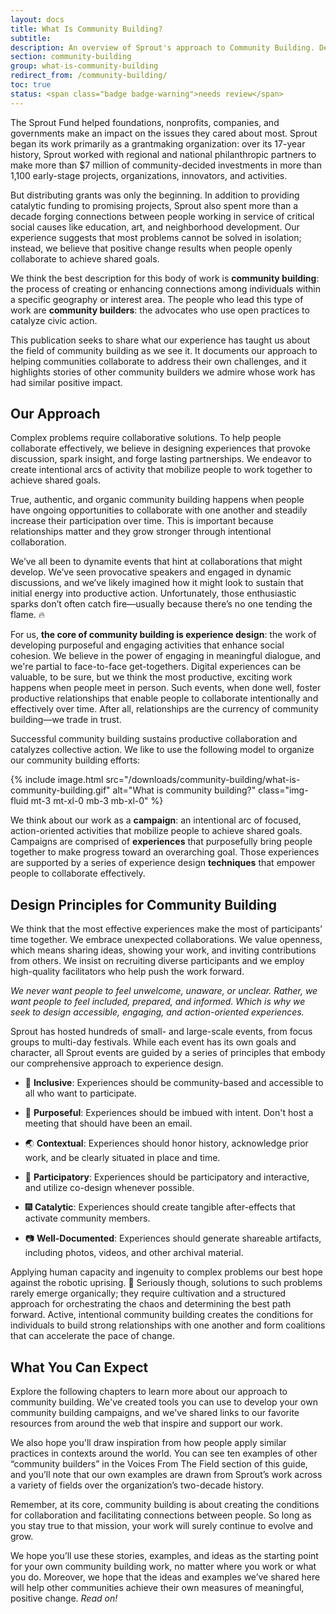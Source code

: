 ```yaml
---
layout: docs
title: What Is Community Building?
subtitle:
description: An overview of Sprout's approach to Community Building. Describes design principles for creating and enhancing connections among people. Useful for fellow community builders who lead similar work and use open practices to catalyze civic action around the world.
section: community-building
group: what-is-community-building
redirect_from: /community-building/
toc: true
status: <span class="badge badge-warning">needs review</span>
---
```


The Sprout Fund helped foundations, nonprofits, companies, and governments make an impact on the issues they cared about most. Sprout began its work primarily as a grantmaking organization: over its 17-year history, Sprout worked with regional and national philanthropic partners to make more than $7 million of community-decided investments in more than 1,100 early-stage projects, organizations, innovators, and activities.

But distributing grants was only the beginning. In addition to providing catalytic funding to promising projects, Sprout also spent more than a decade forging connections between people working in service of critical social causes like education, art, and neighborhood development. Our experience suggests that most problems cannot be solved in isolation; instead, we believe that positive change results when people openly collaborate to achieve shared goals.

We think the best description for this body of work is **community building**: the process of creating or enhancing connections among individuals within a specific geography or interest area. The people who lead this type of work are **community builders**: the advocates who use open practices to catalyze civic action.

This publication seeks to share what our experience has taught us about the field of community building as we see it. It documents our approach to helping communities collaborate to address their own challenges, and it highlights stories of other community builders we admire whose work has had similar positive impact.

## Our Approach

Complex problems require collaborative solutions. To help people collaborate effectively, we believe in designing experiences that provoke discussion, spark insight, and forge lasting partnerships. We endeavor to create intentional arcs of activity that mobilize people to work together to achieve shared goals.

True, authentic, and organic community building happens when people have ongoing opportunities to collaborate with one another and steadily increase their participation over time. This is important because relationships matter and they grow stronger through intentional collaboration.

We’ve all been to dynamite events that hint at collaborations that might develop. We’ve seen provocative speakers and engaged in dynamic discussions, and we’ve likely imagined how it might look to sustain that initial energy into productive action. Unfortunately, those enthusiastic sparks don’t often catch fire—usually because there’s no one tending the flame. 🔥

For us, **the core of community building is experience design**: the work of developing purposeful and engaging activities that enhance social cohesion. We believe in the power of engaging in meaningful dialogue, and we're partial to face-to-face get-togethers. Digital experiences can be valuable, to be sure, but we think the most productive, exciting work happens when people meet in person. Such events, when done well, foster productive relationships that enable people to collaborate intentionally and effectively over time. After all, relationships are the currency of community building—we trade in trust.

Successful community building sustains productive collaboration and catalyzes collective action. We like to use the following model to organize our community building efforts:

<div class="row justify-content-between align-items-center">
  <div class="col-12 col-xl-6 order-xl-last col-xxl-4">
    {% include image.html src="/downloads/community-building/what-is-community-building.gif" alt="What is community building?" class="img-fluid mt-3 mt-xl-0 mb-3 mb-xl-0" %}
  </div>
  <div class="col-12 col-xl-6 order-xl-first col-xxl-8">
    <p>We think about our work as a <strong>campaign</strong>: an intentional arc of focused, action-oriented activities that mobilize people to achieve shared goals. Campaigns are comprised of <strong>experiences</strong> that purposefully bring people together to make progress toward an overarching goal. Those experiences are supported by a series of experience design <strong>techniques</strong> that empower people to collaborate effectively.</p>
  </div>
</div>

## Design Principles for Community Building

We think that the most effective experiences make the most of participants’ time together. We embrace unexpected collaborations. We value openness, which means sharing ideas, showing your work, and inviting contributions from others. We insist on recruiting diverse participants and we employ high-quality facilitators who help push the work forward.

_We never want people to feel unwelcome, unaware, or unclear. Rather, we want people to feel included, prepared, and informed. Which is why we seek to design accessible, engaging, and action-oriented experiences._

Sprout has hosted hundreds of small- and large-scale events, from focus groups to multi-day festivals. While each event has its own goals and character, all Sprout events are guided by a series of principles that embody our comprehensive approach to experience design.

* 👐 **Inclusive**: Experiences should be community-based and accessible to all who want to participate.

* 🎯 **Purposeful**: Experiences should be imbued with intent. Don't host a meeting that should have been an email.

* 🌏 **Contextual**: Experiences should honor history, acknowledge prior work, and be clearly situated in place and time.

* 👷 **Participatory**: Experiences should be participatory and interactive, and utilize co-design whenever possible.

* 🎆 **Catalytic**: Experiences should create tangible after-effects that activate community members.

* 📷  **Well-Documented**: Experiences should generate shareable artifacts, including photos, videos, and other archival material.

Applying human capacity and ingenuity to complex problems our best hope against the robotic uprising. 🤖 Seriously though, solutions to such problems rarely emerge organically; they require cultivation and a structured approach for orchestrating the chaos and determining the best path forward. Active, intentional community building creates the conditions for individuals to build strong relationships with one another and form coalitions that can accelerate the pace of change.


## What You Can Expect

Explore the following chapters to learn more about our approach to community building. We've created tools you can use to develop your own community building campaigns, and we've shared links to our favorite resources  from around the web that inspire and support our work.

We also hope you'll draw inspiration from how people apply similar practices in contexts around the world.  You can see ten examples of other “community builders” in the Voices From The Field section of this guide, and you’ll note that our own examples are drawn from Sprout’s work across a variety of fields over the organization’s two-decade history.

Remember, at its core, community building is about creating the conditions for collaboration and facilitating connections between people. So long as you stay true to that mission, your work will surely continue to evolve and grow.

We hope you’ll use these stories, examples, and ideas as the starting point for your own community building work, no matter where you work or what you do. Moreover, we hope that the ideas and examples we’ve shared here will help other communities achieve their own measures of meaningful, positive change. _Read on!_
